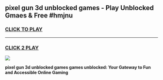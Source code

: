 
## pixel gun 3d unblocked games - Play Unblocked Gmaes & Free #hmjnu
<h3>
<a href="https://news.freeplayer.one?title=pixel_gun_3d_unblocked_games&ref=03M">CLICK TO PLAY</a></h3>
<hr>

<h3>
<a href="https://news.freeplayer.one?title=pixel_gun_3d_unblocked_games&ref=03M">CLICK 2 PLAY</a>
  
</h3>

<a href="https://news.freeplayer.one?title=pixel_gun_3d_unblocked_games&ref=03M"><img src="https://clearcache.store/games.png"></a>


**pixel gun 3d unblocked games games unblocked: Your Gateway to Fun and Accessible Online Gaming**
